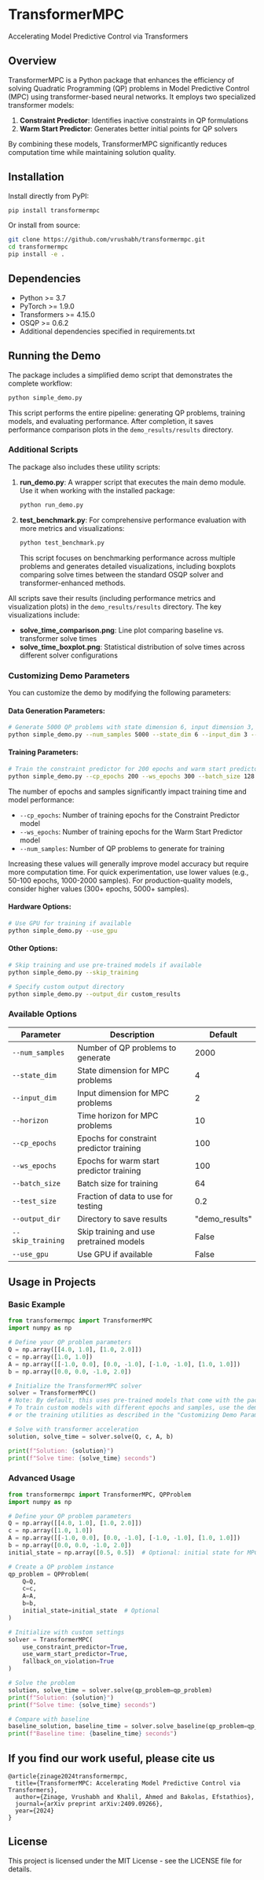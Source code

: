 # TransformerMPC

Accelerating Model Predictive Control via Transformers

## Overview

TransformerMPC is a Python package that enhances the efficiency of solving Quadratic Programming (QP) problems in Model Predictive Control (MPC) using transformer-based neural networks. It employs two specialized transformer models:

1. **Constraint Predictor**: Identifies inactive constraints in QP formulations
2. **Warm Start Predictor**: Generates better initial points for QP solvers

By combining these models, TransformerMPC significantly reduces computation time while maintaining solution quality.

## Installation

Install directly from PyPI:

```bash
pip install transformermpc
```

Or install from source:

```bash
git clone https://github.com/vrushabh/transformermpc.git
cd transformermpc
pip install -e .
```

## Dependencies

- Python >= 3.7
- PyTorch >= 1.9.0
- Transformers >= 4.15.0
- OSQP >= 0.6.2
- Additional dependencies specified in requirements.txt

## Running the Demo

The package includes a simplified demo script that demonstrates the complete workflow:

```bash
python simple_demo.py
```

This script performs the entire pipeline: generating QP problems, training models, and evaluating performance. After completion, it saves performance comparison plots in the `demo_results/results` directory.

### Additional Scripts

The package also includes these utility scripts:

1. **run_demo.py**: A wrapper script that executes the main demo module. Use it when working with the installed package:

   ```bash
   python run_demo.py
   ```

2. **test_benchmark.py**: For comprehensive performance evaluation with more metrics and visualizations:

   ```bash
   python test_benchmark.py
   ```
   
   This script focuses on benchmarking performance across multiple problems and generates detailed visualizations, including boxplots comparing solve times between the standard OSQP solver and transformer-enhanced methods.

All scripts save their results (including performance metrics and visualization plots) in the `demo_results/results` directory. The key visualizations include:

- **solve_time_comparison.png**: Line plot comparing baseline vs. transformer solve times
- **solve_time_boxplot.png**: Statistical distribution of solve times across different solver configurations

### Customizing Demo Parameters

You can customize the demo by modifying the following parameters:

#### Data Generation Parameters:
```bash
# Generate 5000 QP problems with state dimension 6, input dimension 3, and horizon 15
python simple_demo.py --num_samples 5000 --state_dim 6 --input_dim 3 --horizon 15
```

#### Training Parameters:
```bash
# Train the constraint predictor for 200 epochs and warm start predictor for 300 epochs
python simple_demo.py --cp_epochs 200 --ws_epochs 300 --batch_size 128
```

The number of epochs and samples significantly impact training time and model performance:
- `--cp_epochs`: Number of training epochs for the Constraint Predictor model
- `--ws_epochs`: Number of training epochs for the Warm Start Predictor model
- `--num_samples`: Number of QP problems to generate for training

Increasing these values will generally improve model accuracy but require more computation time. For quick experimentation, use lower values (e.g., 50-100 epochs, 1000-2000 samples). For production-quality models, consider higher values (300+ epochs, 5000+ samples).

#### Hardware Options:
```bash
# Use GPU for training if available
python simple_demo.py --use_gpu
```

#### Other Options:
```bash
# Skip training and use pre-trained models if available
python simple_demo.py --skip_training

# Specify custom output directory
python simple_demo.py --output_dir custom_results
```

### Available Options

| Parameter | Description | Default |
|-----------|-------------|---------|
| `--num_samples` | Number of QP problems to generate | 2000 |
| `--state_dim` | State dimension for MPC problems | 4 |
| `--input_dim` | Input dimension for MPC problems | 2 |
| `--horizon` | Time horizon for MPC problems | 10 |
| `--cp_epochs` | Epochs for constraint predictor training | 100 |
| `--ws_epochs` | Epochs for warm start predictor training | 100 |
| `--batch_size` | Batch size for training | 64 |
| `--test_size` | Fraction of data to use for testing | 0.2 |
| `--output_dir` | Directory to save results | "demo_results" |
| `--skip_training` | Skip training and use pretrained models | False |
| `--use_gpu` | Use GPU if available | False |

## Usage in Projects

### Basic Example

```python
from transformermpc import TransformerMPC
import numpy as np

# Define your QP problem parameters
Q = np.array([[4.0, 1.0], [1.0, 2.0]])
c = np.array([1.0, 1.0])
A = np.array([[-1.0, 0.0], [0.0, -1.0], [-1.0, -1.0], [1.0, 1.0]])
b = np.array([0.0, 0.0, -1.0, 2.0])

# Initialize the TransformerMPC solver
solver = TransformerMPC()
# Note: By default, this uses pre-trained models that come with the package.
# To train custom models with different epochs and samples, use the demo script
# or the training utilities as described in the "Customizing Demo Parameters" section.

# Solve with transformer acceleration
solution, solve_time = solver.solve(Q, c, A, b)

print(f"Solution: {solution}")
print(f"Solve time: {solve_time} seconds")
```

### Advanced Usage

```python
from transformermpc import TransformerMPC, QPProblem
import numpy as np

# Define your QP problem parameters
Q = np.array([[4.0, 1.0], [1.0, 2.0]])
c = np.array([1.0, 1.0])
A = np.array([[-1.0, 0.0], [0.0, -1.0], [-1.0, -1.0], [1.0, 1.0]])
b = np.array([0.0, 0.0, -1.0, 2.0])
initial_state = np.array([0.5, 0.5])  # Optional: initial state for MPC problems

# Create a QP problem instance
qp_problem = QPProblem(
    Q=Q,
    c=c,
    A=A,
    b=b,
    initial_state=initial_state  # Optional
)

# Initialize with custom settings
solver = TransformerMPC(
    use_constraint_predictor=True,
    use_warm_start_predictor=True,
    fallback_on_violation=True
)

# Solve the problem
solution, solve_time = solver.solve(qp_problem=qp_problem)
print(f"Solution: {solution}")
print(f"Solve time: {solve_time} seconds")

# Compare with baseline
baseline_solution, baseline_time = solver.solve_baseline(qp_problem=qp_problem)
print(f"Baseline time: {baseline_time} seconds")
```
## If you find our work useful, please cite us
```
@article{zinage2024transformermpc,
  title={TransformerMPC: Accelerating Model Predictive Control via Transformers},
  author={Zinage, Vrushabh and Khalil, Ahmed and Bakolas, Efstathios},
  journal={arXiv preprint arXiv:2409.09266},
  year={2024}
}
```

## License

This project is licensed under the MIT License - see the LICENSE file for details. 
